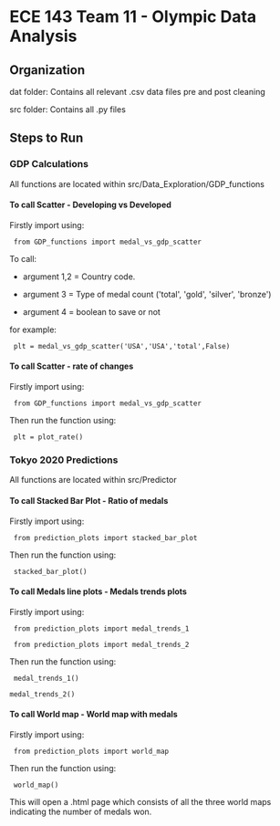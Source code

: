﻿# ECE 143 Team 11 - Olympic Data Analysis

## Organization

dat folder: Contains all relevant .csv data files pre and post cleaning

src folder: Contains all .py files 

## Steps to Run

### GDP Calculations


All functions are located within src/Data_Exploration/GDP_functions

#### To call Scatter - Developing vs Developed
Firstly import using: 
<pre><code> from GDP_functions import medal_vs_gdp_scatter </code></pre>

To call: 

* argument 1,2 = Country code. 

* argument 3 = Type of medal count ('total', 'gold', 'silver', 'bronze')
 
* argument 4 = boolean to save or not

for example:  
<pre><code> plt = medal_vs_gdp_scatter('USA','USA','total',False)</code></pre>


#### To call Scatter - rate of changes
Firstly import using: 
<pre><code> from GDP_functions import medal_vs_gdp_scatter </code></pre>

Then run the function using:  
<pre><code> plt = plot_rate()</code></pre>

### Tokyo 2020 Predictions
All functions are located within src/Predictor

#### To call Stacked Bar Plot - Ratio of medals
Firstly import using: 
<pre><code> from prediction_plots import stacked_bar_plot </code></pre>

Then run the function using:  
<pre><code> stacked_bar_plot() </code></pre>

#### To call Medals line plots - Medals trends plots
Firstly import using: 
<pre><code> from prediction_plots import medal_trends_1 
<br> from prediction_plots import medal_trends_2</code></pre>

Then run the function using:  
<pre><code> medal_trends_1() <br>
medal_trends_2() </code></pre>

#### To call World map - World map with medals
Firstly import using: 
<pre><code> from prediction_plots import world_map </code></pre>

Then run the function using:  
<pre><code> world_map() </code></pre>
This will open a .html page which consists of all the three world maps indicating the number of medals won.



